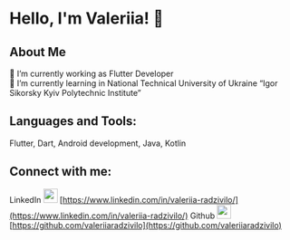 # Hello, I'm Valeriia! 👋

## About Me
🔭 I’m currently working as Flutter Developer <br />
🌱 I’m currently learning in National Technical University of Ukraine “Igor Sikorsky Kyiv Polytechnic Institute”

## Languages and Tools:
Flutter, Dart, Android development, Java, Kotlin

## Connect with me:
LinkedIn <img src='https://cdn.pixabay.com/photo/2021/02/26/22/36/linkedin-6053397_1280.png' width='25'>  [https://www.linkedin.com/in/valeriia-radzivilo/](https://www.linkedin.com/in/valeriia-radzivilo/)
Github <img src='https://cdn.iconscout.com/icon/free/png-256/free-github-brand-logo-47401.png?f=webp' width='25'> [https://github.com/valeriiaradzivilo](https://github.com/valeriiaradzivilo)

